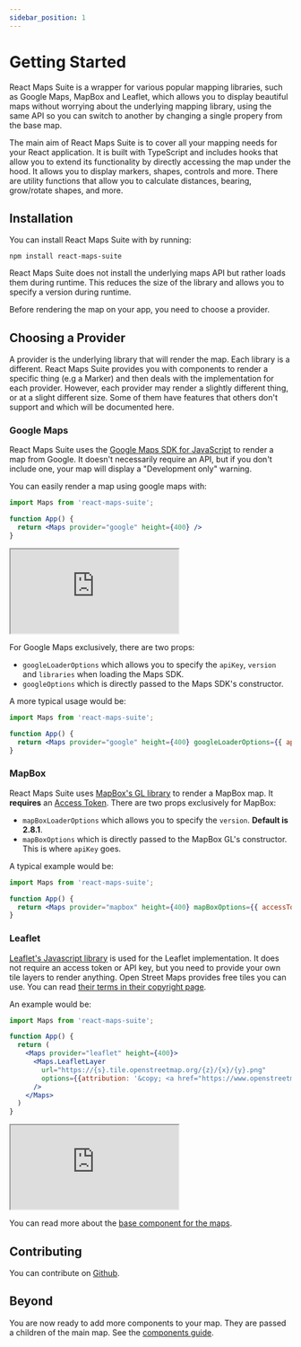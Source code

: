 ```yaml
---
sidebar_position: 1
---
```


# Getting Started

React Maps Suite is a wrapper for various popular mapping libraries, such as Google Maps, MapBox and Leaflet, which allows you to display beautiful maps without worrying about the underlying mapping library, using the same API so you can switch to another by changing a single propery from the base map.

The main aim of React Maps Suite is to cover all your mapping needs for your React application. It is built with TypeScript and includes hooks that allow you to extend its functionality by directly accessing the map under the hood. It allows you to display markers, shapes, controls and more. There are utility functions that allow you to calculate distances, bearing, grow/rotate shapes, and more.

## Installation

You can install React Maps Suite with by running:

```npm install react-maps-suite```

React Maps Suite does not install the underlying maps API but rather loads them during runtime. This reduces the size of the library and allows you to specify a version during runtime.

Before rendering the map on your app, you need to choose a provider.

## Choosing a Provider

A provider is the underlying library that will render the map. Each library is a different. React Maps Suite provides you with components to render a specific thing (e.g a Marker) and then deals with the implementation for each provider. However, each provider may render a slightly different thing, or at a slight different size. Some of them have features that others don't support and which will be documented here.

### Google Maps

React Maps Suite uses the [Google Maps SDK for JavaScript](https://developers.google.com/maps/documentation/javascript/overview) to render a map from Google. It doesn't necessarily require an API, but if you don't include one, your map will display a "Development only" warning.

You can easily render a map using google maps with:

```jsx
import Maps from 'react-maps-suite';

function App() {
  return <Maps provider="google" height={400} />
}
```

<iframe src="https://codesandbox.io/embed/hopeful-cookies-c52qii?fontsize=14&hidenavigation=1&theme=dark"
     style={{width: '100%', height: '500px', border:0, borderRadius: '4px', overflow: 'hidden'}}
     title="hopeful-cookies-c52qii"
     allow="accelerometer; ambient-light-sensor; camera; encrypted-media; geolocation; gyroscope; hid; microphone; midi; payment; usb; vr; xr-spatial-tracking"
     sandbox="allow-forms allow-modals allow-popups allow-presentation allow-same-origin allow-scripts"
   ></iframe>
   
For Google Maps exclusively, there are two props:

* `googleLoaderOptions` which allows you to specify the `apiKey`, `version` and `libraries` when loading the Maps SDK.
* `googleOptions` which is directly passed to the Maps SDK's constructor.

A more typical usage would be:

```jsx
import Maps from 'react-maps-suite';

function App() {
  return <Maps provider="google" height={400} googleLoaderOptions={{ apiKey: 'YOUR API KEY', libraries: ['geometry']}} />
}
```

### MapBox

React Maps Suite uses [MapBox's GL library](https://docs.mapbox.com/mapbox-gl-js/guides/) to render a MapBox map. It **requires** an [Access Token](https://account.mapbox.com/). There are two props exclusively for MapBox:

* `mapBoxLoaderOptions` which allows you to specify the `version`. **Default is 2.8.1**.
* `mapBoxOptions` which is directly passed to the MapBox GL's constructor. This is where `apiKey` goes.


A typical example would be:


```jsx
import Maps from 'react-maps-suite';

function App() {
  return <Maps provider="mapbox" height={400} mapBoxOptions={{ accessToken: 'YOUR ACCESS TOKEN' }} />
}
```

### Leaflet

[Leaflet's Javascript library](https://leafletjs.com/) is used for the Leaflet implementation. It does not require an access token or API key, but you need to provide your own tile layers to render anything. Open Street Maps provides free tiles you can use. You can read [their terms in their copyright page](https://www.openstreetmap.org/copyright).

An example would be:

```jsx
import Maps from 'react-maps-suite';

function App() {
  return (
    <Maps provider="leaflet" height={400}>
      <Maps.LeafletLayer
        url="https://{s}.tile.openstreetmap.org/{z}/{x}/{y}.png"
        options={{attribution: '&copy; <a href="https://www.openstreetmap.org/copyright">OpenStreetMap</a> contributors'}}
      />
    </Maps>
  )
}
```

<iframe src="https://codesandbox.io/embed/adoring-fast-klfon4?fontsize=14&hidenavigation=1&theme=dark"
     style={{width: '100%', height: '500px', border:0, borderRadius: '4px', overflow: 'hidden'}}
     title="adoring-fast-klfon4"
     allow="accelerometer; ambient-light-sensor; camera; encrypted-media; geolocation; gyroscope; hid; microphone; midi; payment; usb; vr; xr-spatial-tracking"
     sandbox="allow-forms allow-modals allow-popups allow-presentation allow-same-origin allow-scripts"
   ></iframe>

You can read more about the [base component for the maps](./components#base-component).

## Contributing

You can contribute on [Github](https://github.com/Zerquix18/react-maps-suite).

## Beyond

You are now ready to add more components to your map. They are passed a children of the main map. See the [components guide](./components).

